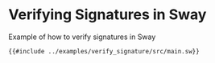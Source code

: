 # Verifying Signatures in Sway

Example of how to verify signatures in Sway 

```sway
{{#include ../examples/verify_signature/src/main.sw}}
```
